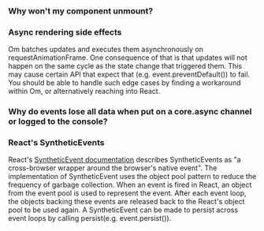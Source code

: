 ### Why won't my component unmount?

### Async rendering side effects
Om batches updates and executes them asynchronously on requestAnimationFrame. One consequence of that is that updates will not happen on the same cycle as the state change that triggered them. This may cause certain API that expect that (e.g. event.preventDefault()) to fail. You should be able to handle such edge cases by finding a workaround within Om, or alternatively reaching into React.

### Why do events lose all data when put on a core.async channel or logged to the console?

### React's SyntheticEvents 
React's [SyntheticEvent documentation](facebook.github.io/react/docs/events.html) describes SyntheticEvents as "a cross-browser wrapper around the browser's native event". The implementation of SyntheticEvent uses the object pool pattern to reduce the frequency of garbage collection. When an event is fired in React, an object from the event pool is used to represent the event. After each event loop, the objects backing these events are released back to the React's object pool to be used again. A SyntheticEvent can be made to persist across event loops by calling persist(e.g. event.persist()).
